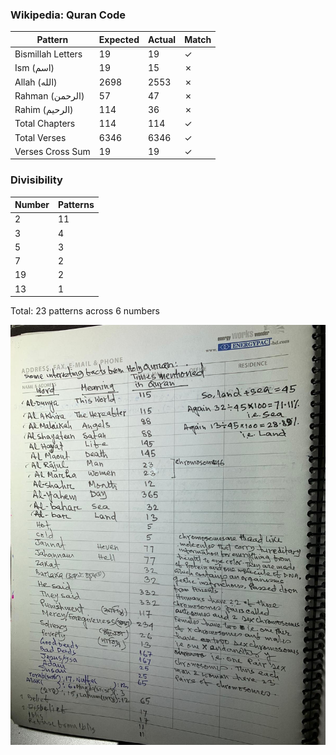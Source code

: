 
### Wikipedia: Quran Code
| Pattern           | Expected | Actual | Match |
|-------------------|----------|---------|-------|
| Bismillah Letters | 19       | 19      | ✓     |
| Ism (اسم)         | 19       | 15      | ✗     |
| Allah (الله)      | 2698     | 2553    | ✗     |
| Rahman (الرحمن)   | 57       | 47      | ✗     |
| Rahim (الرحيم)    | 114      | 36      | ✗     |
| Total Chapters    | 114      | 114     | ✓     |
| Total Verses      | 6346     | 6346    | ✓     |
| Verses Cross Sum  | 19       | 19      | ✓     |

### Divisibility
| Number | Patterns |
|--------|----------|
| 2      | 11       |
| 3      | 4        |
| 5      | 3        |
| 7      | 2        |
| 19     | 2        |
| 13     | 1        |

Total: 23 patterns across 6 numbers

![Random notebook](./Image.png)
